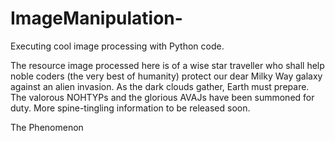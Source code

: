 # ImageManipulation-
Executing cool image processing with Python code.

The resource image processed here is of a wise star traveller who shall help noble coders (the very best of humanity) protect our dear Milky Way galaxy
against an alien invasion. 
As the dark clouds gather, Earth must prepare.
The valorous NOHTYPs and the glorious AVAJs have been summoned for duty. More spine-tingling information to be released soon.

The Phenomenon 
